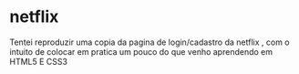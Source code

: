 # netflix
 Tentei reproduzir uma copia da pagina de login/cadastro da netflix , com o intuito de colocar em pratica um pouco do que venho aprendendo em HTML5 E CSS3
